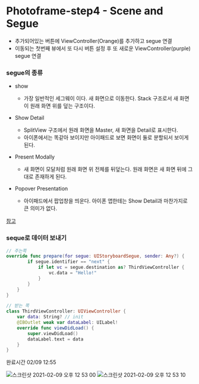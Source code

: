 

# Photoframe-step4 - Scene and Segue

- 추가되어있는 버튼에 ViewController(Orange)를 추가하고 segue 연결
- 이동되는 첫번째 뷰에서 또 다시 버튼 설정 후 또 새로운 ViewController(purple) segue 연결



### segue의 종류

- show
  - 가장 일반적인 세그웨이 이다. 새 화면으로 이동한다. Stack 구조로서 새 화면이 원래 화면 위를 덮는 구조이다.

- Show Detail
  - SplitView 구조에서 원래 화면을 Master, 새 화면을 Detail로 표시한다.
  - 아이폰에서는 똑같아 보이지만 아이패드로 보면 화면이 둘로 분할되서 보이게 된다.

- Present Modally
  - 새 화면이 모달처럼 원래 화면 위 전체를 뒤덮는다. 원래 화면은 새 화면 뒤에 그대로 존재하게 된다.

- Popover Presentation
  - 아이패드에서 팝업창을 띄운다. 아이폰 앱한테는 Show Detail과 마찬가지로 큰 의미가 없다.

[참고](https://roeldowney.tistory.com/72)



### seque로 데이터 보내기

```swift
// 주는쪽
override func prepare(for segue: UIStoryboardSegue, sender: Any?) {
        if segue.identifier == "next" {
            if let vc = segue.destination as? ThirdViewController {
                vc.data = "Hello!"
            }
        }
    }
}


```

```swift
// 받는 쪽
class ThirdViewController: UIViewController {
    var data: String? // init
    @IBOutlet weak var dataLabel: UILabel!
    override func viewDidLoad() {
        super.viewDidLoad()
        dataLabel.text = data
    }
}

```



완료시간 02/09 12:55



![스크린샷 2021-02-09 오후 12 53 00](https://user-images.githubusercontent.com/62657991/107313421-d475cb80-6ad5-11eb-8ac0-c84e82c052fa.png)
![스크린샷 2021-02-09 오후 12 53 10](https://user-images.githubusercontent.com/62657991/107313428-d6d82580-6ad5-11eb-8b04-93693e85a16d.png)

